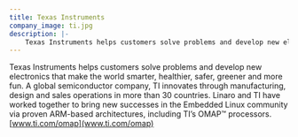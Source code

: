 ```yaml
---
title: Texas Instruments
company_image: ti.jpg
description: |-
    Texas Instruments helps customers solve problems and develop new electronics that make the world smarter, healthier, safer, greener and more fun.
---
```

Texas Instruments helps customers solve problems and develop new electronics that make the world smarter, healthier, safer, greener and more fun. A global semiconductor company, TI innovates through manufacturing, design and sales operations in more than 30 countries. Linaro and TI have worked together to bring new successes in the Embedded Linux community via proven ARM-based architectures, including TI’s OMAP™ processors. [www.ti.com/omap](www.ti.com/omap)
